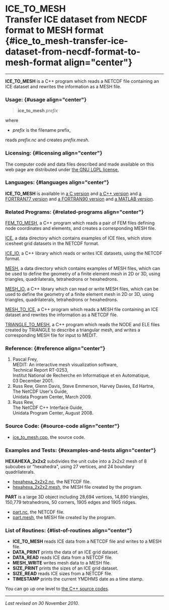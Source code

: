 ICE\_TO\_MESH\
Transfer ICE dataset from NECDF format to MESH format {#ice_to_mesh-transfer-ice-dataset-from-necdf-format-to-mesh-format align="center"}
=====================================================

------------------------------------------------------------------------

**ICE\_TO\_MESH** is a C++ program which reads a NETCDF file containing
an ICE dataset and rewrites the information as a MESH file.

### Usage: {#usage align="center"}

> **ice\_to\_mesh** *prefix*

where

-   *prefix* is the filename prefix,

reads *prefix.nc* and creates *prefix.mesh*.

### Licensing: {#licensing align="center"}

The computer code and data files described and made available on this
web page are distributed under [the GNU LGPL
license.](../../txt/gnu_lgpl.txt)

### Languages: {#languages align="center"}

**ICE\_TO\_MESH** is available in [a C
version](../../c_src/ice_to_mesh/ice_to_mesh.md) and [a C++
version](../../master/ice_to_mesh/ice_to_mesh.md) and [a FORTRAN77
version](../../f77_src/ice_to_mesh/ice_to_mesh.md) and [a FORTRAN90
version](../../f_src/ice_to_mesh/ice_to_mesh.md) and [a MATLAB
version](../../m_src/ice_to_mesh/ice_to_mesh.md).

### Related Programs: {#related-programs align="center"}

[FEM\_TO\_MESH](../../master/fem_to_mesh/fem_to_mesh.md), a C++
program which reads a pair of FEM files defining node coordinates and
elements, and creates a corresponding MESH file.

[ICE](../../data/ice/ice.md), a data directory which contains examples
of ICE files, which store icesheet grid datasets in the NETCDF format.

[ICE\_IO](../../master/ice_io/ice_io.md), a C++ library which reads
or writes ICE datasets, using the NETCDF format.

[MESH](../../data/mesh/mesh.md), a data directory which contains
examples of MESH files, which can be used to define the geometry of a
finite element mesh in 2D or 3D, using triangles, quadrilaterals,
tetrahedrons or hexahedrons.

[MESH\_IO](../../master/mesh_io/mesh_io.md), a C++ library which can
read or write MESH files, which can be used to define the geometry of a
finite element mesh in 2D or 3D, using triangles, quadrilaterals,
tetrahedrons or hexahedrons.

[MESH\_TO\_ICE](../../master/mesh_to_ice/mesh_to_ice.md), a C++
program which reads a MESH file containing an ICE dataset and rewrites
the information as a NETCDF file.

[TRIANGLE\_TO\_MESH](../../master/triangle_to_mesh/triangle_to_mesh.md),
a C++ program which reads the NODE and ELE files created by TRIANGLE to
describe a triangular mesh, and writes a corresponding MESH file for
input to MEDIT.

### Reference: {#reference align="center"}

1.  Pascal Frey,\
    MEDIT: An interactive mesh visualization software,\
    Technical Report RT-0253,\
    Institut National de Recherche en Informatique et en Automatique,\
    03 December 2001.
2.  Russ Rew, Glenn Davis, Steve Emmerson, Harvey Davies, Ed Hartne,\
    The NetCDF User's Guide,\
    Unidata Program Center, March 2009.
3.  Russ Rew,\
    The NetCDF C++ Interface Guide,\
    Unidata Program Center, August 2008.

### Source Code: {#source-code align="center"}

-   [ice\_to\_mesh.cpp](ice_to_mesh.cpp), the source code.

### Examples and Tests: {#examples-and-tests align="center"}

**HEXAHEXA\_2x2x2** subdivides the unit cube into a 2x2x2 mesh of 8
subcubes or "hexahedra", using 27 vertices, and 24 boundary
quadrilaterals.

-   [hexahexa\_2x2x2.nc](hexahexa_2x2x2.nc), the NETCDF file.
-   [hexahexa\_2x2x2.mesh](hexahexa_2x2x2.mesh), the MESH file created
    by the program.

**PART** is a large 3D object including 28,694 vertices, 14,890
triangles, 150,779 tetrahedrons, 50 corners, 1905 edges and 1905 ridges.

-   [part.nc](part.nc), the NETCDF file.
-   [part.mesh](part.mesh), the MESH file created by the program.

### List of Routines: {#list-of-routines align="center"}

-   **ICE\_TO\_MESH** reads ICE data from a NETCDF file and writes to a
    MESH file.
-   **DATA\_PRINT** prints the data of an ICE grid dataset.
-   **DATA\_READ** reads ICE data from a NETCDF file.
-   **MESH\_WRITE** writes mesh data to a MESH file.
-   **SIZE\_PRINT** prints the sizes of an ICE grid dataset.
-   **SIZE\_READ** reads ICE sizes from a NETCDF file.
-   **TIMESTAMP** prints the current YMDHMS date as a time stamp.

You can go up one level to [the C++ source codes](../cpp_src.md).

------------------------------------------------------------------------

*Last revised on 30 November 2010.*
